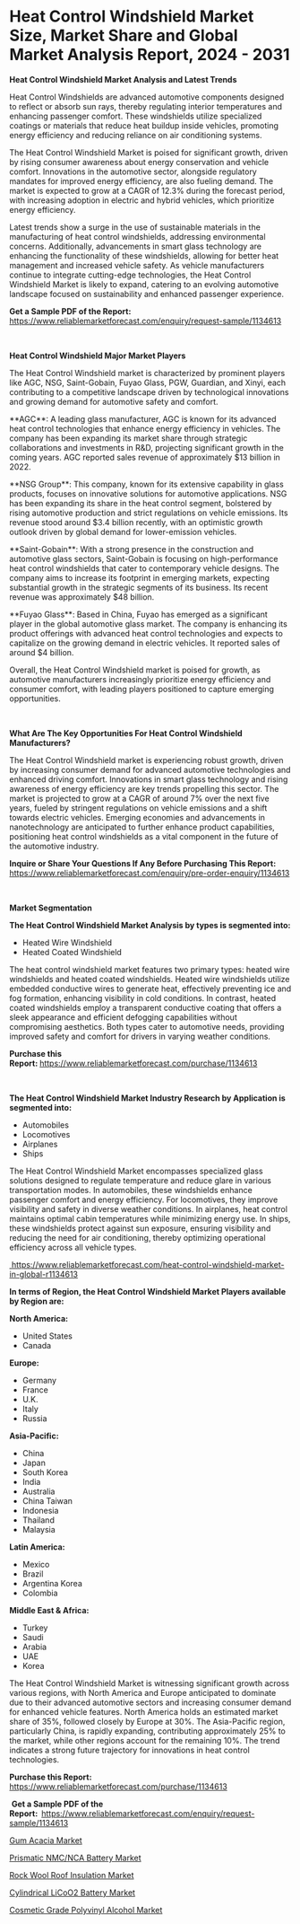 <p><h1>Heat Control Windshield Market Size, Market Share and Global Market Analysis Report, 2024 - 2031</h1></p><p><strong>Heat Control Windshield Market Analysis and Latest Trends</strong></p>
<p><p>Heat Control Windshields are advanced automotive components designed to reflect or absorb sun rays, thereby regulating interior temperatures and enhancing passenger comfort. These windshields utilize specialized coatings or materials that reduce heat buildup inside vehicles, promoting energy efficiency and reducing reliance on air conditioning systems.</p><p>The Heat Control Windshield Market is poised for significant growth, driven by rising consumer awareness about energy conservation and vehicle comfort. Innovations in the automotive sector, alongside regulatory mandates for improved energy efficiency, are also fueling demand. The market is expected to grow at a CAGR of 12.3% during the forecast period, with increasing adoption in electric and hybrid vehicles, which prioritize energy efficiency.</p><p>Latest trends show a surge in the use of sustainable materials in the manufacturing of heat control windshields, addressing environmental concerns. Additionally, advancements in smart glass technology are enhancing the functionality of these windshields, allowing for better heat management and increased vehicle safety. As vehicle manufacturers continue to integrate cutting-edge technologies, the Heat Control Windshield Market is likely to expand, catering to an evolving automotive landscape focused on sustainability and enhanced passenger experience.</p></p>
<p><strong>Get a Sample PDF of the Report:&nbsp;</strong> <a href="https://www.reliablemarketforecast.com/enquiry/request-sample/1134613?utm_campaign=1082&utm_medium=2&utm_source=Github&utm_content=ia&utm_term=08102024&utm_id=heat-control-windshield">https://www.reliablemarketforecast.com/enquiry/request-sample/1134613</a></p>
<p>&nbsp;</p>
<p><strong>Heat Control Windshield Major Market Players</strong></p>
<p><p>The Heat Control Windshield market is characterized by prominent players like AGC, NSG, Saint-Gobain, Fuyao Glass, PGW, Guardian, and Xinyi, each contributing to a competitive landscape driven by technological innovations and growing demand for automotive safety and comfort.</p><p>**AGC**: A leading glass manufacturer, AGC is known for its advanced heat control technologies that enhance energy efficiency in vehicles. The company has been expanding its market share through strategic collaborations and investments in R&D, projecting significant growth in the coming years. AGC reported sales revenue of approximately $13 billion in 2022.</p><p>**NSG Group**: This company, known for its extensive capability in glass products, focuses on innovative solutions for automotive applications. NSG has been expanding its share in the heat control segment, bolstered by rising automotive production and strict regulations on vehicle emissions. Its revenue stood around $3.4 billion recently, with an optimistic growth outlook driven by global demand for lower-emission vehicles.</p><p>**Saint-Gobain**: With a strong presence in the construction and automotive glass sectors, Saint-Gobain is focusing on high-performance heat control windshields that cater to contemporary vehicle designs. The company aims to increase its footprint in emerging markets, expecting substantial growth in the strategic segments of its business. Its recent revenue was approximately $48 billion.</p><p>**Fuyao Glass**: Based in China, Fuyao has emerged as a significant player in the global automotive glass market. The company is enhancing its product offerings with advanced heat control technologies and expects to capitalize on the growing demand in electric vehicles. It reported sales of around $4 billion.</p><p>Overall, the Heat Control Windshield market is poised for growth, as automotive manufacturers increasingly prioritize energy efficiency and consumer comfort, with leading players positioned to capture emerging opportunities.</p></p>
<p>&nbsp;</p>
<p><strong>What Are The Key Opportunities For Heat Control Windshield Manufacturers?</strong></p>
<p><p>The Heat Control Windshield market is experiencing robust growth, driven by increasing consumer demand for advanced automotive technologies and enhanced driving comfort. Innovations in smart glass technology and rising awareness of energy efficiency are key trends propelling this sector. The market is projected to grow at a CAGR of around 7% over the next five years, fueled by stringent regulations on vehicle emissions and a shift towards electric vehicles. Emerging economies and advancements in nanotechnology are anticipated to further enhance product capabilities, positioning heat control windshields as a vital component in the future of the automotive industry.</p></p>
<p><strong>Inquire or Share Your Questions If Any Before Purchasing This Report:</strong> <a href="https://www.reliablemarketforecast.com/enquiry/pre-order-enquiry/1134613?utm_campaign=1082&utm_medium=2&utm_source=Github&utm_content=ia&utm_term=08102024&utm_id=heat-control-windshield">https://www.reliablemarketforecast.com/enquiry/pre-order-enquiry/1134613</a></p>
<p>&nbsp;</p>
<p><strong>Market Segmentation</strong></p>
<p><strong>The Heat Control Windshield Market Analysis by types is segmented into:</strong></p>
<p><ul><li>Heated Wire Windshield</li><li>Heated Coated Windshield</li></ul></p>
<p><p>The heat control windshield market features two primary types: heated wire windshields and heated coated windshields. Heated wire windshields utilize embedded conductive wires to generate heat, effectively preventing ice and fog formation, enhancing visibility in cold conditions. In contrast, heated coated windshields employ a transparent conductive coating that offers a sleek appearance and efficient defogging capabilities without compromising aesthetics. Both types cater to automotive needs, providing improved safety and comfort for drivers in varying weather conditions.</p></p>
<p><strong>Purchase this Report:&nbsp;</strong><a href="https://www.reliablemarketforecast.com/purchase/1134613?utm_campaign=1082&utm_medium=2&utm_source=Github&utm_content=ia&utm_term=08102024&utm_id=heat-control-windshield">https://www.reliablemarketforecast.com/purchase/1134613</a></p>
<p>&nbsp;</p>
<p><strong>The Heat Control Windshield Market Industry Research by Application is segmented into:</strong></p>
<p><ul><li>Automobiles</li><li>Locomotives</li><li>Airplanes</li><li>Ships</li></ul></p>
<p><p>The Heat Control Windshield Market encompasses specialized glass solutions designed to regulate temperature and reduce glare in various transportation modes. In automobiles, these windshields enhance passenger comfort and energy efficiency. For locomotives, they improve visibility and safety in diverse weather conditions. In airplanes, heat control maintains optimal cabin temperatures while minimizing energy use. In ships, these windshields protect against sun exposure, ensuring visibility and reducing the need for air conditioning, thereby optimizing operational efficiency across all vehicle types.</p></p>
<p><a href="https://www.reliablemarketforecast.com/heat-control-windshield-market-in-global-r1134613?utm_campaign=1082&utm_medium=2&utm_source=Github&utm_content=ia&utm_term=08102024&utm_id=heat-control-windshield">&nbsp;https://www.reliablemarketforecast.com/heat-control-windshield-market-in-global-r1134613</a></p>
<p><strong>In terms of Region, the Heat Control Windshield Market Players available by Region are:</strong></p>
<p>
    <p> <strong> North America: </strong>
        <ul>
            <li>United States</li>
            <li>Canada</li>
        </ul>
        </p> 
    <p> <strong> Europe: </strong>
        <ul>
            <li>Germany</li>
            <li>France</li>
            <li>U.K.</li>
            <li>Italy</li>
            <li>Russia</li>
        </ul>
        </p> 
    <p> <strong> Asia-Pacific: </strong>
        <ul>
            <li>China</li>
            <li>Japan</li>
            <li>South Korea</li>
            <li>India</li>
            <li>Australia</li>
            <li>China Taiwan</li>
            <li>Indonesia</li>
            <li>Thailand</li>
            <li>Malaysia</li>
        </ul>
        </p> 
    <p> <strong> Latin America: </strong>
        <ul>
            <li>Mexico</li>
            <li>Brazil</li>
            <li>Argentina Korea</li>
            <li>Colombia</li>
        </ul>
        </p> 
    <p> <strong> Middle East & Africa: </strong>
        <ul>
            <li>Turkey</li>
            <li>Saudi</li>
            <li>Arabia</li>
            <li>UAE</li>
            <li>Korea</li>
        </ul>
    </p>
    </p>
<p><p>The Heat Control Windshield Market is witnessing significant growth across various regions, with North America and Europe anticipated to dominate due to their advanced automotive sectors and increasing consumer demand for enhanced vehicle features. North America holds an estimated market share of 35%, followed closely by Europe at 30%. The Asia-Pacific region, particularly China, is rapidly expanding, contributing approximately 25% to the market, while other regions account for the remaining 10%. The trend indicates a strong future trajectory for innovations in heat control technologies.</p></p>
<p><strong>Purchase this Report: </strong><a href="https://www.reliablemarketforecast.com/purchase/1134613?utm_campaign=1082&utm_medium=2&utm_source=Github&utm_content=ia&utm_term=08102024&utm_id=heat-control-windshield">https://www.reliablemarketforecast.com/purchase/1134613</a></p>
<p>&nbsp;<strong>Get a Sample PDF of the Report:&nbsp;&nbsp;</strong><a href="https://www.reliablemarketforecast.com/enquiry/request-sample/1134613?utm_campaign=1082&utm_medium=2&utm_source=Github&utm_content=ia&utm_term=08102024&utm_id=heat-control-windshield">https://www.reliablemarketforecast.com/enquiry/request-sample/1134613</a></p>
<p><strong></strong></p>
<p><p><a href="https://www.linkedin.com/pulse/gum-acacia-market-navigating-challenges-unlocking-potential-vf0ff?utm_campaign=1082&utm_medium=2&utm_source=Github&utm_content=ia&utm_term=08102024&utm_id=heat-control-windshield">Gum Acacia Market</a></p><p><a href="https://issuu.com/reportprime-2/docs/prismatic-nmcnca-battery-market-siz_bf5a6802f906e9?utm_campaign=1082&utm_medium=2&utm_source=Github&utm_content=ia&utm_term=08102024&utm_id=heat-control-windshield">Prismatic NMC/NCA Battery Market</a></p><p><a href="https://www.linkedin.com/pulse/rock-wool-roof-insulation-market-report-product-type-feltrock-rojsf?utm_campaign=1082&utm_medium=2&utm_source=Github&utm_content=ia&utm_term=08102024&utm_id=heat-control-windshield">Rock Wool Roof Insulation Market</a></p><p><a href="https://issuu.com/reportprime-2/docs/cylindrical-licoo2-battery-market-s_7987a0427bfa0d?utm_campaign=1082&utm_medium=2&utm_source=Github&utm_content=ia&utm_term=08102024&utm_id=heat-control-windshield">Cylindrical LiCoO2 Battery Market</a></p><p><a href="https://github.com/NorbertYates/Market-Research-Report-List-7/blob/main/cosmetic-grade-polyvinyl-alcohol-market.md?utm_campaign=1082&utm_medium=2&utm_source=Github&utm_content=ia&utm_term=08102024&utm_id=heat-control-windshield">Cosmetic Grade Polyvinyl Alcohol Market</a></p></p>